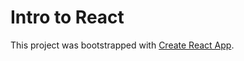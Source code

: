 # Intro to React

This project was bootstrapped with [Create React App](https://github.com/facebookincubator/create-react-app).